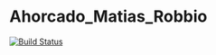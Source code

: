 # Ahorcado_Matias_Robbio

[![Build Status](https://travis-ci.org/MatiasTomasRobbio/Ahorcado_Matias_Robbio.svg?branch=main)](https://travis-ci.org/MatiasTomasRobbio/Ahorcado_Matias_Robbio)